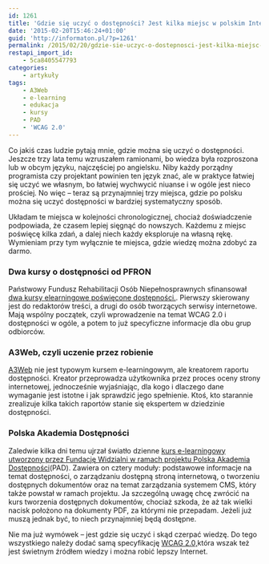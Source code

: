 ```yaml
---
id: 1261
title: 'Gdzie się uczyć o dostępności? Jest kilka miejsc w polskim Internecie.'
date: '2015-02-20T15:46:24+01:00'
guid: 'http://informaton.pl/?p=1261'
permalink: /2015/02/20/gdzie-sie-uczyc-o-dostepnosci-jest-kilka-miejsc-w-polskim-internecie/
restapi_import_id:
    - 5ca8405547793
categories:
    - artykuły
tags:
    - A3Web
    - e-learning
    - edukacja
    - kursy
    - PAD
    - 'WCAG 2.0'
---
```


Co jakiś czas ludzie pytają mnie, gdzie można się uczyć o dostępności. Jeszcze trzy lata temu wzruszałem ramionami, bo wiedza była rozproszona lub w obcym języku, najczęściej po angielsku. Niby każdy porządny programista czy projektant powinien ten język znać, ale w praktyce łatwiej się uczyć we własnym, bo łatwiej wychwycić niuanse i w ogóle jest nieco prościej. No więc – teraz są przynajmniej trzy miejsca, gdzie po polsku można się uczyć dostępności w bardziej systematyczny sposób.

Układam te miejsca w kolejności chronologicznej, chociaż doświadczenie podpowiada, że czasem lepiej sięgnąć do nowszych. Każdemu z miejsc poświęcę kilka zdań, a dalej niech każdy eksploruje na własną rękę. Wymieniam przy tym wyłącznie te miejsca, gdzie wiedzę można zdobyć za darmo.

### Dwa kursy o dostępności od PFRON

Państwowy Fundusz Rehabilitacji Osób Niepełnosprawnych sfinansował [dwa kursy elearningowe poświęcone dostępności.](https://www.edukacja.pfron.org.pl/). Pierwszy skierowany jest do redaktorów treści, a drugi do osób tworzących serwisy internetowe. Mają wspólny początek, czyli wprowadzenie na temat WCAG 2.0 i dostępności w ogóle, a potem to już specyficzne informacje dla obu grup odbiorców.

### A3Web, czyli uczenie przez robienie

[A3Web](http://stow1.edl.pl/) nie jest typowym kursem e-learningowym, ale kreatorem raportu dostępności. Kreator przeprowadza użytkownika przez proces oceny strony internetowej, jednocześnie wyjaśniając, dla kogo i dlaczego dane wymaganie jest istotne i jak sprawdzić jego spełnienie. Ktoś, kto starannie zrealizuje kilka takich raportów stanie się ekspertem w dziedzinie dostępności.

### Polska Akademia Dostępności

Zaledwie kilka dni temu ujrzał światło dzienne [kurs e-learningowy utworzony przez Fundację Widzialni w ramach projektu Polska Akademia Dostępności](http://platforma.widzialni.org/)(PAD). Zawiera on cztery moduły: podstawowe informacje na temat dostępności, o zarządzaniu dostępną stroną internetową, o tworzeniu dostępnych dokumentów oraz na temat zarządzania systemem CMS, który także powstał w ramach projektu. Ja szczególną uwagę chcę zwrócić na kurs tworzenia dostępnych dokumentów, chociaż szkoda, że aż tak wielki nacisk położono na dokumenty PDF, za którymi nie przepadam. Jeżeli już muszą jednak być, to niech przynajmniej będą dostępne.

Nie ma już wymówek – jest gdzie się uczyć i skąd czerpać wiedzę. Do tego wszystkiego należy dodać samą specyfikację [WCAG 2.0,](http://fdc.org.pl/wcag2/)która wszak też jest świetnym źródłem wiedzy i można robić lepszy Internet.
